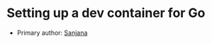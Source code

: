 # Setting up a dev container for Go

* Primary author: [Sanjana](https://https://github.com/sgopal08)